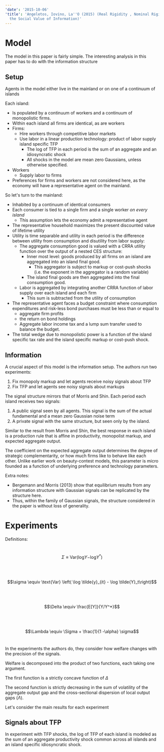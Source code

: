 ```yaml
---
'date': '2015-10-06'
'title': 'Angeletos, Iovino, La''O (2015) (Real Rigidity , Nominal Rigidity , and
  the Social Value of Information)'
---
```


<h1 id="model">Model</h1>
<p>The model in this paper is fairly simple. The interesting analysis in this paper has to do with the information structure</p>
<h2 id="setup">Setup</h2>
<p>Agents in the model either live in the mainland or on one of a continuum of islands</p>
<p>Each island:</p>
<ul>
<li>Is populated by a continuum of workers and a continuum of monopolistic firms.</li>
<li>Within each island all firms are identical, as are workers</li>
<li>Firms:
<ul>
<li>Hire workers through competitive labor markets</li>
<li>Use labor in a linear production technology: product of labor supply island specific TFP
<ul>
<li>The log of TFP in each period is the sum of an aggregate and an idiosyncratic shock</li>
<li>All shocks in the model are mean zero Gaussians, unless otherwise specified.</li>
</ul></li>
</ul></li>
<li>Workers
<ul>
<li>Supply labor to firms</li>
</ul></li>
<li>Preferences for firms and workers are not considered here, as the economy will have a representative agent on the mainland.</li>
</ul>
<p>So let's turn to the mainland:</p>
<ul>
<li>Inhabited by a continuum of identical consumers</li>
<li>Each consumer is tied to a single firm and a single worker <em>on every island</em>
<ul>
<li>This assumption lets the economy admit a representative agent</li>
</ul></li>
<li>The representative household maximizes the present discounted value of lifetime utility</li>
<li>Utility is time separable and utility in each period is the difference between utility from consumption and disutility from labor supply:
<ul>
<li>The aggregate consumption good is valued with a CRRA utility function over the output of a nested CES structure:
<ul>
<li>Inner most level: goods produced by all firms on an island are aggregated into an island final good.
<ul>
<li>This aggregator is subject to markup or cost-push shocks (i.e. the exponent in the aggregator is a random variable)</li>
</ul></li>
<li>The island final goods are then aggregated into the final consumption good.</li>
</ul></li>
<li>Labor is aggregated by integrating another CRRA function of labor supply over each island and each firm
<ul>
<li>This sum is subtracted from the utility of consumption</li>
</ul></li>
</ul></li>
<li>The representative agent faces a budget constraint where consumption expenditures and risk-less bond purchases must be less than or equal to
<ul>
<li>aggregate firm profits</li>
<li>the return on bond holdings</li>
<li>Aggregate labor income tax and a lump sum transfer used to balance the budget.</li>
</ul></li>
<li>The total wedge due to monopolistic power is a function of the island specific tax rate and the island specific markup or cost-push shock.</li>
</ul>
<h2 id="information">Information</h2>
<p>A crucial aspect of this model is the information setup. The authors run two experiments:</p>
<ol style="list-style-type: decimal">
<li>Fix monopoly markup and let agents receive noisy signals about TFP</li>
<li>Fix TFP and let agents see noisy signals about markups</li>
</ol>
<p>The signal structure mirrors that of Morris and Shin. Each period each island receives two signals:</p>
<ol style="list-style-type: decimal">
<li>A public signal seen by all agents. This signal is the sum of the actual fundamental and a mean zero Gaussian noise term</li>
<li>A private signal with the same structure, but seen only by the island.</li>
</ol>
<p>Similar to the result from Morris and Shin, the best response in each island is a production rule that is affine in productivity, monopolist markup, and expected aggregate output.</p>
<p>The coefficient on the expected aggregate output determines the degree of strategic complementarity, or how much firms like to behave like each other. Unlike earlier work on beauty-contest models, this parameter is micro founded as a function of underlying preference and technology parameters.</p>
<p>Extra notes:</p>
<ul>
<li>Bergemann and Morris (2013) show that equilibrium results from any information structure with Gaussian signals can be replicated by the structure here.</li>
<li>Thus, within the family of Gaussian signals, the structure considered in the paper is without loss of generality.</li>
</ul>
<h1 id="experiments">Experiments</h1>
<p>Definitions:</p>
<p><br /><span class="math display"><em>Σ</em> ≡ Var(log<em>Y</em>−log<em>Y</em><sup>*</sup>)</span><br /></p>
<p><br /><span class="math display">$$\sigma \equiv \text{Var} \left( \log \tilde{y}_{it}  - \log \tilde{Y}_t\right)$$</span><br /></p>
<p><br /><span class="math display">$$\Delta \equiv \frac{E[Y]}{Y/Y^*}$$</span><br /></p>
<p><br /><span class="math display">$$\Lambda \equiv \Sigma + \frac{1}{1 -\alpha} \sigma$$</span><br /></p>
<p>In the experiments the authors do, they consider how welfare changes with the precision of the signals.</p>
<p>Welfare is decomposed into the product of two functions, each taking one argument.</p>
<p>The first function is a strictly concave function of <span class="math inline"><em>Δ</em></span></p>
<p>The second function is strictly decreasing in the sum of volatility of the aggregate output gap and the cross-sectional dispersion of local output gaps (<span class="math inline"><em>Λ</em></span>).</p>
<p>Let's consider the main results for each experiment</p>
<h2 id="signals-about-tfp">Signals about TFP</h2>
<p>In experiment with TFP shocks, the log of TFP of each island is modeled as the sum of an aggregate productivity shock common across all islands and an island specific idiosyncratic shock.</p>
<div id="refs" class="references">

</div>

